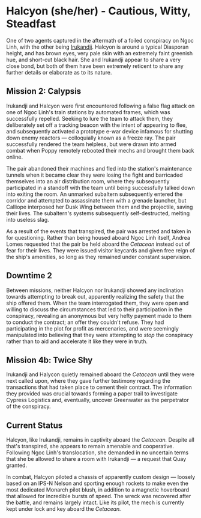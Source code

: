 # Halcyon (she/her) - Cautious, Witty, Steadfast

One of two agents captured in the aftermath of a foiled conspiracy on Ngoc Linh, with the other being [Irukandji](irukandji.md). Halcyon is around a typical Diasporan height, and has brown eyes, very pale skin with an extremely faint greenish hue, and short-cut black hair. She and Irukandji appear to share a very close bond, but both of them have been extremely reticent to share any further details or elaborate as to its nature.

## Mission 2: Calypsis

Irukandji and Halcyon were first encountered following a false flag attack on one of Ngoc Linh's train stations by automated frames, which was successfully repelled. Seeking to lure the team to attack them, they deliberately set off a tracking beacon with the intent of appearing to flee, and subsequently activated a prototype e-war device infamous for shutting down enemy reactors — colloquially known as a freeze ray. The pair successfully rendered the team helpless, but were drawn into armed combat when Poppy remotely rebooted their mechs and brought them back online.

The pair abandoned their machines and fled into the station's maintenance tunnels when it became clear they were losing the fight and barricaded themselves into an air distribution room, where they subsequently participated in a standoff with the team until being successfully talked down into exiting the room. An unmarked subaltern subsequently entered the corridor and attempted to assassinate them with a grenade launcher, but Calliope interposed her Dusk Wing between them and the projectile, saving their lives. The subaltern's systems subsequently self-destructed, melting into useless slag.

As a result of the events that transpired, the pair was arrested and taken in for questioning. Rather than being housed aboard Ngoc Linh itself, Andrea Lomes requested that the pair be held aboard the *Cetacean* instead out of fear for their lives. They were issued visitor keycards and given free reign of the ship's amenities, so long as they remained under constant supervision.

## Downtime 2

Between missions, neither Halcyon nor Irukandji showed any inclination towards attempting to break out, apparently realizing the safety that the ship offered them. When the team interrogated them, they were open and willing to discuss the circumstances that led to their participation in the conspiracy, revealing an anonymous but very hefty payment made to them to conduct the contract; an offer they couldn't refuse. They had participating in the plot for profit as mercenaries, and were seemingly manipulated into believing that they were attempting to *stop* the conspiracy rather than to aid and accelerate it like they were in truth.

## Mission 4b: Twice Shy

Irukandji and Halycon quietly remained aboard the *Cetacean* until they were next called upon, where they gave further testimony regarding the transactions that had taken place to cement their contract. The information they provided was crucial towards forming a paper trail to investigate Cypress Logistics and, eventually, uncover Greenwater as the perpetrator of the conspiracy.

## Current Status

Halcyon, like Irukandji, remains in captivity aboard the *Cetacean.* Despite all that's transpired, she appears to remain amenable and cooperative. Following Ngoc Linh's translocation, she demanded in no uncertain terms that she be allowed to share a room with Irukandji — a request that Quay granted.

In combat, Halcyon piloted a chassis of apparently custom design — loosely based on an IPS-N Nelson and sporting enough rockets to make even the most dedicated Monarch pilot blush, in addition to a magnetic hoverboard that allowed for incredible bursts of speed. The wreck was recovered after the battle, and remains largely intact. Like its pilot, the mech is currently kept under lock and key aboard the *Cetacean.*
